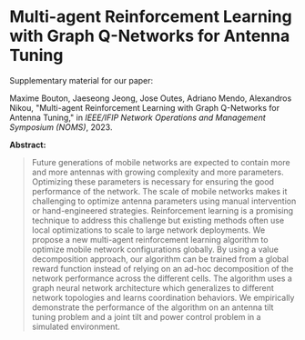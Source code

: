 # Multi-agent Reinforcement Learning with Graph Q-Networks for Antenna Tuning

Supplementary material for our paper:

Maxime Bouton, Jaeseong Jeong, Jose Outes, Adriano Mendo, Alexandros Nikou, "Multi-agent Reinforcement Learning with Graph Q-Networks for Antenna Tuning," in *IEEE/IFIP Network Operations and Management Symposium (NOMS)*, 2023.

**Abstract:**
> Future generations of mobile networks are expected to contain more and more antennas with growing complexity and more parameters. 
> Optimizing these parameters is necessary for ensuring the good performance of the network. 
> The scale of mobile networks makes it challenging to optimize antenna parameters using manual intervention or hand-engineered strategies. 
> Reinforcement learning is a promising technique to address this challenge but existing methods often use local optimizations to scale to large network deployments. 
> We propose a new multi-agent reinforcement learning algorithm to optimize mobile network configurations globally. 
> By using a value decomposition approach, our algorithm can be trained from a global reward function instead of relying on an ad-hoc decomposition of the network performance across the different cells. 
> The algorithm uses a graph neural network architecture which generalizes to different network topologies and learns coordination behaviors.
> We empirically demonstrate the performance of the algorithm on an antenna tilt tuning problem and a joint tilt and power control problem in a simulated environment. 